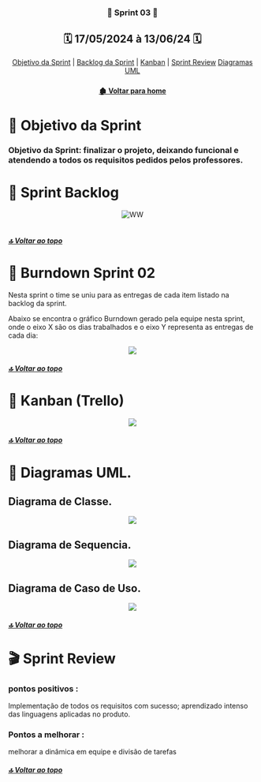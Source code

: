 <span id="topo">

 <div  align="center">

### 📍 Sprint 03 📍

## 🗓️ 17/05/2024 à 13/06/24 🗓️

</div>
<div align="center"> 
<a  href="#dart-objetivo-da-sprint">Objetivo da Sprint</a> | 
<a  href="#sprint-backlog">Backlog da Sprint</a> | 
<a  href="#kanban">Kanban</a> | 
<a  href="#sprint-r">Sprint Review</a>
<a  href="diagrama">Diagramas UML</a>
</div>

<div align="center">

### 

</div>

<div align="center">

#### [ 🏚️ Voltar para home](./README.md)

</div>

<span id="dart-objetivo-da-sprint">
 
#  🤝 Objetivo da Sprint

### Objetivo da Sprint:  finalizar o projeto, deixando funcional e atendendo a todos os requisitos pedidos pelos professores.
 
 
<span id="sprint-backlog">

# 🚧 Sprint Backlog

<div align="center">
    <img alt="WW" height="" width="" src="Backlog_sprint3.png"> 
</div>

 <br>
 
##### [🔝 Voltar ao topo ](#topo)
 
# 📇 Burndown Sprint 02
Nesta sprint o time se uniu para as entregas de cada item listado na backlog da sprint.

Abaixo se encontra o gráfico Burndown gerado pela equipe nesta sprint, onde o eixo X são os dias trabalhados e o eixo Y representa as entregas de cada dia:

<div align="center">
    <img align="center" src="burndown3.jfif">
</div>

##### [🔝 Voltar ao topo ](#topo)

# 📝 Kanban (Trello)
<span id="kanban">

 <div align="center">
    <img height="" width="" src="Kanban.png"> 
 </div>

##### [🔝 Voltar ao topo ](#topo)


# 📝 Diagramas UML.
<span id="diagrama">
 
## Diagrama de Classe.
 <div align="center">
    <img height="" width="" src="diagrama_clasee.jpg"> 
 </div>

## Diagrama de Sequencia.
  <div align="center">
    <img height="" width="" src="diagrama_sequencia.jpg"> 
 </div>

## Diagrama de Caso de Uso.
  <div align="center">
    <img height="" width="" src="Diagrama de caso de uso.png"> 
 </div>

##### [🔝 Voltar ao topo ](#topo)

# 🎬 Sprint Review
<span id="sprint-r">
 
### pontos positivos :
 
 Implementação de todos os requisitos com sucesso; aprendizado intenso das linguagens aplicadas no produto.

### Pontos a melhorar :

melhorar a dinâmica em equipe e divisão de tarefas


##### [🔝 Voltar ao topo ](#topo)
